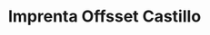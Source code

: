 ---
title: "Imprenta Offsset Castillo"
url: /villa-canales/imprenta-offsset-castillo/
shop: Kopieren
---